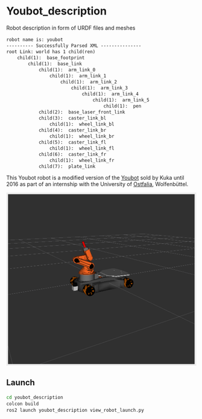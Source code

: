 
# Youbot_description

Robot description in form of URDF files and meshes

```
robot name is: youbot
---------- Successfully Parsed XML ---------------
root Link: world has 1 child(ren)
    child(1):  base_footprint
        child(1):  base_link
            child(1):  arm_link_0
                child(1):  arm_link_1
                    child(1):  arm_link_2
                        child(1):  arm_link_3
                            child(1):  arm_link_4
                                child(1):  arm_link_5
                                    child(1):  pen
            child(2):  base_laser_front_link
            child(3):  caster_link_bl
                child(1):  wheel_link_bl
            child(4):  caster_link_br
                child(1):  wheel_link_br
            child(5):  caster_link_fl
                child(1):  wheel_link_fl
            child(6):  caster_link_fr
                child(1):  wheel_link_fr
            child(7):  plate_link

```

This Youbot robot is a modified version of the [Youbot](http://www.youbot-store.com/) sold by Kuka until 2016 as part of an internship with the University of [Ostfalia](https://www.ostfalia.de/cms/de/i/), Wolfenbüttel.


![](youbot.png)


## Launch
```sh
cd youbot_description
colcon build
ros2 launch youbot_description view_robot_launch.py
```



